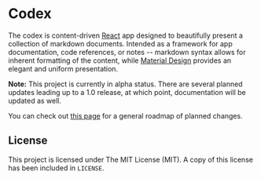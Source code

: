 Codex
=====
The codex is content-driven [React](https://facebook.github.io/react/) app designed to beautifully present a collection of markdown documents. Intended as a framework for app documentation, code references, or notes -- markdown syntax allows for inherent formatting of the content, while [Material Design](https://material.io/guidelines/) provides an elegant and uniform presentation.

**Note:**
This project is currently in alpha status. There are several planned updates leading up to a 1.0 release, at which point, documentation will be updated as well.

You can check out [this page](https://github.com/quoeradem/codex/projects/1) for a general roadmap of planned changes.

License
-------
This project is licensed under The MIT License (MIT). A copy of this license has been included in `LICENSE`.